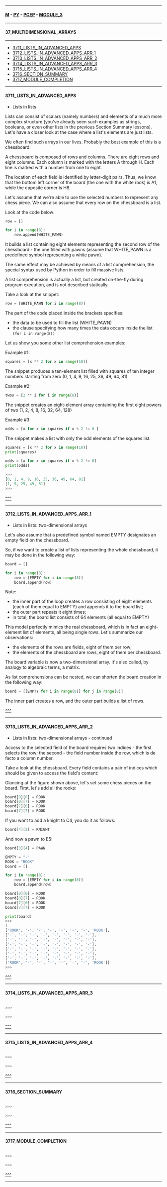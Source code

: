 
---

#### [M](https://github.com/ttltrk/TTT/blob/master/menu.md) - [PY](https://github.com/ttltrk/TTT/blob/master/PY/PY.md) - [PCEP](https://github.com/ttltrk/TTT/blob/master/PY/PCEP/PCEP.md) - [MODULE_3](https://github.com/ttltrk/TTT/blob/master/PY/PCEP/MODULE_3/MODULE_3.md)

---

#### 37_MULTIDIMENSIONAL_ARRAYS

---

* [3711_LISTS_IN_ADVANCED_APPS](#3711_LISTS_IN_ADVANCED_APPS)
* [3712_LISTS_IN_ADVANCED_APPS_ARR_1](#3712_LISTS_IN_ADVANCED_APPS_ARR_1)
* [3713_LISTS_IN_ADVANCED_APPS_ARR_2](#3713_LISTS_IN_ADVANCED_APPS_ARR_2)
* [3714_LISTS_IN_ADVANCED_APPS_ARR_3](#3714_LISTS_IN_ADVANCED_APPS_ARR_3)
* [3715_LISTS_IN_ADVANCED_APPS_ARR_4](#3715_LISTS_IN_ADVANCED_APPS_ARR_4)
* [3716_SECTION_SUMMARY](#3716_SECTION_SUMMARY)
* [3717_MODULE_COMPLETION](#3717_MODULE_COMPLETION)

---

#### 3711_LISTS_IN_ADVANCED_APPS

- Lists in lists

Lists can consist of scalars (namely numbers) and elements of a much more complex
structure (you've already seen such examples as strings, booleans, or even other lists in the
previous Section Summary lessons). Let's have a closer look at the case where a list's elements are just lists.

We often find such arrays in our lives. Probably the best example of this is a chessboard.

A chessboard is composed of rows and columns. There are eight rows and eight columns.
Each column is marked with the letters A through H. Each line is marked with a number from one to eight.

The location of each field is identified by letter-digit pairs. Thus, we know
that the bottom left corner of the board (the one with the white rook) is A1, while the opposite corner is H8.

Let's assume that we're able to use the selected numbers to represent any chess piece.
We can also assume that every row on the chessboard is a list.

Look at the code below:

```py
row = []

for i in range(8):
    row.append(WHITE_PAWN)
```

It builds a list containing eight elements representing the second row of the chessboard - the one filled with pawns (assume that WHITE_PAWN is a predefined symbol representing a white pawn).

The same effect may be achieved by means of a list comprehension, the special syntax used by Python in order to fill massive lists.

A list comprehension is actually a list, but created on-the-fly during program execution, and is not described statically.

Take a look at the snippet:

```py
row = [WHITE_PAWN for i in range(8)]
```

The part of the code placed inside the brackets specifies:

- the data to be used to fill the list (WHITE_PAWN)
- the clause specifying how many times the data occurs inside the list ```(for i in range(8))```

Let us show you some other list comprehension examples:

Example #1:

```py
squares = [x ** 2 for x in range(10)]
```

The snippet produces a ten-element list filled with squares of ten integer numbers starting from zero (0, 1, 4, 9, 16, 25, 36, 49, 64, 81)

Example #2:

```py
twos = [2 ** i for i in range(8)]
```

The snippet creates an eight-element array containing the first eight powers of two (1, 2, 4, 8, 16, 32, 64, 128)

Example #3:

```py
odds = [x for x in squares if x % 2 != 0 ]
```

The snippet makes a list with only the odd elements of the squares list.

```py
squares = [x ** 2 for x in range(10)]
print(squares)

odds = [x for x in squares if x % 2 != 0]
print(odds)

>>>
[0, 1, 4, 9, 16, 25, 36, 49, 64, 81]
[1, 9, 25, 49, 81]
>>>
```

[^^^](#37_MULTIDIMENSIONAL_ARRAYS)

---

#### 3712_LISTS_IN_ADVANCED_APPS_ARR_1

- Lists in lists: two-dimensional arrays

Let's also assume that a predefined symbol named EMPTY designates an empty field on the chessboard.

So, if we want to create a list of lists representing the whole chessboard, it may be done in the following way:

```py
board = []

for i in range(8):
    row = [EMPTY for i in range(8)]
    board.append(row)
```

Note:

- the inner part of the loop creates a row consisting of eight elements (each of them equal to EMPTY) and appends it to the board list;
- the outer part repeats it eight times;
- in total, the board list consists of 64 elements (all equal to EMPTY)

This model perfectly mimics the real chessboard, which is in fact an eight-element list of elements, all being single rows. Let's summarize our observations:

- the elements of the rows are fields, eight of them per row;
- the elements of the chessboard are rows, eight of them per chessboard.

The board variable is now a two-dimensional array. It's also called, by analogy to algebraic terms, a matrix.

As list comprehensions can be nested, we can shorten the board creation in the following way:

```py
board = [[EMPTY for i in range(8)] for j in range(8)]
```

The inner part creates a row, and the outer part builds a list of rows.

[^^^](#37_MULTIDIMENSIONAL_ARRAYS)

---

#### 3713_LISTS_IN_ADVANCED_APPS_ARR_2

- Lists in lists: two-dimensional arrays - continued

Access to the selected field of the board requires two indices - the first selects the row; the second - the field number inside the row, which is de facto a column number.

Take a look at the chessboard. Every field contains a pair of indices which should be given to access the field's content:

Glancing at the figure shown above, let's set some chess pieces on the board. First, let's add all the rooks:

```py
board[0][0] = ROOK
board[0][7] = ROOK
board[7][0] = ROOK
board[7][7] = ROOK
```

If you want to add a knight to C4, you do it as follows:

```py
board[4][2] = KNIGHT
```

And now a pawn to E5:

```py
board[3][4] = PAWN
```

```py
EMPTY = "-"
ROOK = "ROOK"
board = []

for i in range(8):
    row = [EMPTY for i in range(8)]
    board.append(row)

board[0][0] = ROOK
board[0][7] = ROOK
board[7][0] = ROOK
board[7][7] = ROOK

print(board)
>>>
[
['ROOK', '-', '-', '-', '-', '-', '-', 'ROOK'], 
['-', '-', '-', '-', '-', '-', '-', '-'],
['-', '-', '-', '-', '-', '-', '-', '-'],
['-', '-', '-', '-', '-', '-', '-', '-'],
['-', '-', '-', '-', '-', '-', '-', '-'],
['-', '-', '-', '-', '-', '-', '-', '-'],
['-', '-', '-', '-', '-', '-', '-', '-'],
['ROOK', '-', '-', '-', '-', '-', '-', 'ROOK']]
>>>
```

[^^^](#37_MULTIDIMENSIONAL_ARRAYS)

---

#### 3714_LISTS_IN_ADVANCED_APPS_ARR_3

```py

>>>

>>>
```

[^^^](#37_MULTIDIMENSIONAL_ARRAYS)

---

#### 3715_LISTS_IN_ADVANCED_APPS_ARR_4

```py

>>>

>>>
```

[^^^](#37_MULTIDIMENSIONAL_ARRAYS)

---

#### 3716_SECTION_SUMMARY

```py

>>>

>>>
```

[^^^](#37_MULTIDIMENSIONAL_ARRAYS)

---

#### 3717_MODULE_COMPLETION

```py

>>>

>>>
```

[^^^](#37_MULTIDIMENSIONAL_ARRAYS)

---
